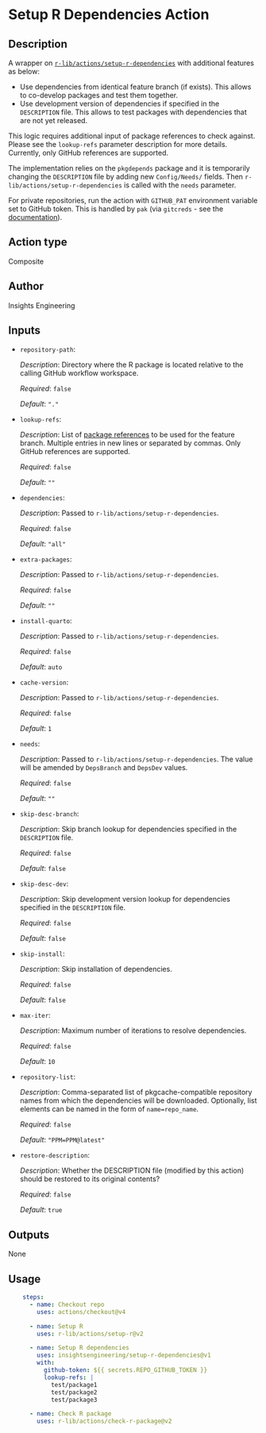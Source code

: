 # Setup R Dependencies Action

## Description

A wrapper on [`r-lib/actions/setup-r-dependencies`](https://github.com/r-lib/actions/tree/v2-branch/setup-r-dependencies) with additional features as below:

- Use dependencies from identical feature branch (if exists). This allows to co-develop packages and test them together.
- Use development version of dependencies if specified in the `DESCRIPTION` file. This allows to test packages with dependencies that are not yet released.

This logic requires additional input of package references to check against. Please see the `lookup-refs` parameter description for more details. Currently, only GitHub references are supported.

The implementation relies on the `pkgdepends` package and it is temporarily changing the `DESCRIPTION` file by adding new `Config/Needs/` fields. Then `r-lib/actions/setup-r-dependencies` is called with the `needs` parameter.

For private repositories, run the action with `GITHUB_PAT` environment variable set to GitHub token. This is handled by `pak` (via `gitcreds` - see the [documentation](https://gitcreds.r-lib.org/reference/gitcreds_get.html)).

## Action type
Composite

## Author
Insights Engineering

## Inputs
* `repository-path`:

  _Description_: Directory where the R package is located relative to the calling GitHub workflow workspace.

  _Required_: `false`

  _Default_: `"."`

* `lookup-refs`:

    _Description_: List of [package references](https://r-lib.github.io/pkgdepends/reference/pkg_refs.html) to be used for the feature branch. Multiple entries in new lines or separated by commas. Only GitHub references are supported.

    _Required_: `false`

    _Default_: `""`

* `dependencies`:

    _Description_: Passed to `r-lib/actions/setup-r-dependencies`.

    _Required_: `false`

    _Default_: `"all"`

* `extra-packages`:

    _Description_: Passed to `r-lib/actions/setup-r-dependencies`.

    _Required_: `false`

    _Default_: `""`

* `install-quarto`:

    _Description_: Passed to `r-lib/actions/setup-r-dependencies`.

    _Required_: `false`

    _Default_: `auto`

* `cache-version`:

    _Description_: Passed to `r-lib/actions/setup-r-dependencies`.

    _Required_: `false`

    _Default_: `1`

* `needs`:

    _Description_: Passed to `r-lib/actions/setup-r-dependencies`. The value will be amended by `DepsBranch` and `DepsDev` values.

    _Required_: `false`

    _Default_: `""`

* `skip-desc-branch`:

    _Description_: Skip branch lookup for dependencies specified in the `DESCRIPTION` file.

    _Required_: `false`

    _Default_: `false`

* `skip-desc-dev`:

    _Description_: Skip development version lookup for dependencies specified in the `DESCRIPTION` file.

    _Required_: `false`

    _Default_: `false`

* `skip-install`:

    _Description_: Skip installation of dependencies.

    _Required_: `false`

    _Default_: `false`

* `max-iter`:

    _Description_: Maximum number of iterations to resolve dependencies.

    _Required_: `false`

    _Default_: `10`

* `repository-list`:

    _Description_: Comma-separated list of pkgcache-compatible repository names from which the dependencies will be downloaded. Optionally, list elements can be named in the form of `name=repo_name`.

    _Required_: `false`

    _Default_: `"PPM=PPM@latest"`

* `restore-description`:

    _Description_: Whether the DESCRIPTION file (modified by this action) should be restored to its original contents?

    _Required_: `false`

    _Default_: `true`


## Outputs

None

## Usage

```yaml
    steps:
      - name: Checkout repo
        uses: actions/checkout@v4

      - name: Setup R
        uses: r-lib/actions/setup-r@v2

      - name: Setup R dependencies
        uses: insightsengineering/setup-r-dependencies@v1
        with:
          github-token: ${{ secrets.REPO_GITHUB_TOKEN }}
          lookup-refs: |
            test/package1
            test/package2
            test/package3

      - name: Check R package
        uses: r-lib/actions/check-r-package@v2
```
